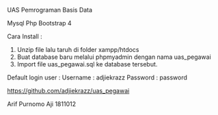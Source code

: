 UAS Pemrograman Basis Data

Mysql
Php
Bootstrap 4

Cara Install :
1. Unzip file lalu taruh di folder xampp/htdocs
2. Buat database baru melalui phpmyadmin dengan nama uas_pegawai
3. Import file uas_pegawai.sql ke database tersebut.

Default login user : 
Username : adjiekrazz
Password : password

https://github.com/adjiekrazz/uas_pegawai

Arif Purnomo Aji
1811012
